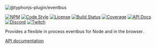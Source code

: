 ![@typhonjs-plugin/eventbus](https://i.imgur.com/vdZAIph.jpg)

[![NPM](https://img.shields.io/npm/v/@typhonjs-plugin/eventbus.svg?label=npm)](https://www.npmjs.com/package/@typhonjs-plugin/eventbus)
[![Code Style](https://img.shields.io/badge/code%20style-allman-yellowgreen.svg?style=flat)](https://en.wikipedia.org/wiki/Indent_style#Allman_style)
[![License](https://img.shields.io/badge/license-MPLv2-yellowgreen.svg?style=flat)](https://github.com/typhonjs-node-plugin/eventbus/blob/main/LICENSE)
[![Build Status](https://github.com/typhonjs-node-plugin/eventbus/workflows/CI/CD/badge.svg)](#)
[![Coverage](https://img.shields.io/codecov/c/github/typhonjs-node-plugin/eventbus.svg)](https://codecov.io/github/typhonjs-node-plugin/eventbus)
[![API Docs](https://img.shields.io/badge/API%20Documentation-476ff0)](https://typhonjs-node-plugin.github.io/eventbus/)
[![Discord](https://img.shields.io/discord/737953117999726592?label=TyphonJS%20Discord)](https://typhonjs.io/discord/)
[![Twitch](https://img.shields.io/twitch/status/typhonrt?style=social)](https://www.twitch.tv/typhonrt)

Provides a flexible in process eventbus for Node and in the browser.

[API documentation](https://typhonjs-node-plugin.github.io/eventbus/)
